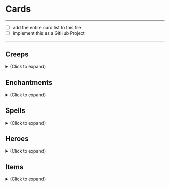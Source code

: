 # Cards
---
- [ ] add the entire card list to this file
- [ ] implement this as a GitHub Project

---
## Creeps

<details>
  <summary> (Click to expand)  </summary>

|   | Card | Current Status | Assigned to |
|---|------|----------------|-------------|
|:heavy_check_mark:| Assassin's Apprentice | Done | Max Garber
|✔️| Assassin's Shadow| Done | Max Garber |
|✔️| Bronze Legionnaire| Done | Max Garber |
|✔️| Canid Bushwacker| Done | Max Garber |
|✔️| Defenestrating Kobold| Done | Max Garber |
|✔️| Disciple of Nevermore| Done | Max Garber |
|✔️| Hound of War| Done | Max Garber |
|✔️| Loyal Beast| Done | Max Garber |
|✔️| Naked Greevil| Done | Max Garber |
|✔️| Oglodi Catapult| Done | Max Garber |
|✔️| Ogre Conscript| Done | Max Garber |
|✔️| Prowler Vanguard| Done | Max Garber |
|✔️| Rumusque Redeemer| Done | Max Garber |
|✔️| Satyr Duelist| Done | Max Garber |
|✔️| Untested Grunt| Done | Max Garber |
|✔️| Vhoul Martyr| Done | Max Garber |

</details>

## Enchantments
<details>
  <summary> (Click to expand)  </summary>

| | Card | Current Status | Assigned to |
|---|------|----------------|-------------|
|✔️| Escape Route | Done | Max Garber |
|✔️| Heroic Resolve | Done | Max Garber |
|✔️| Ion Shell | Done | Max Garber |
|✔️| Keenfolk Turret | Done | Max Garber |
|✔️| Trebuchets | Done | Max Garber |
|✔️| Watchtower | Done | Max Garber |

</details>

## Spells
<details>
  <summary> (Click to expand)  </summary>


| | Card | Current Status | Assigned to |
|---|------|----------------|-------------|
|✔️| Arc Bolt | Done | Max
|✔️| Creep Reinforcements | Done | Max Garber |
|✔️| Cunning Plan | Done | Max Garber |
|✔️| Diabolic Conclusion | Done | Max Garber |
|✔️| Divine Intervention | Done | Max Garber |
|✔️| Gank | Done | Max Garber |
|✔️| Lightning Strike | Done | Max Garber |
|✔️| No Accident | Done | Max Garber |
|✔️| Poised to Strike | Done | Max Garber |
|✔️| Repel | Done | Max Garber |
|✔️| Smash Their Defenses! | Done | Max Garber |
|✔️| Ventriloquy | Done | Max Garber |
|✔️| Wraithfire Blast | Done | Max Garber |

</details>

## Heroes
<details>
  <summary> (Click to expand)  </summary>


| | Card | Current Status | Assigned to |
|---|------|----------------|-------------|
|✔️| Arc Warden | Done | Max Garber |
|✔️| Axe | Done | Max Garber |
|✔️| Beast Master | Done | Max Garber |
|✔️| Bristleback | Done | Max Garber |
|✔️| Centaur Warrunner | Done | Max Garber |
|✔️| Crystal Maiden | Done | Max Garber |
|✔️| Dark Seer | Done | Max Garber |
|✔️| Drow Ranger | Done | Max Garber |
|✔️| Earthshaker | Done | Max Garber |
|✔️| Imperia | Done | Max Garber |
|✔️| J'Muy the Wise | Done | Max Garber |
|✔️| Kanna | Done | Max Garber |
|✔️| Keefe the Bold | Done | Max Garber |
|✔️| Legion Commander | Done | Max Garber |
|✔️| Lina | Done | Max Garber |
|✔️| Luna | Done | Max Garber |
|✔️| Magnus | Done | Max Garber |
|✔️| Mazzie | Done | Max Garber |
|✔️| Oger Magi | Done | Max Garber |
|✔️| Phantom Assassin | Done | Max Garber |
|✔️| Phantom Lancer | Done | Max Garber |
|✔️| Pierpont | Done | Max Garber |
|✔️| Prellex | Done | Max Garber |
|✔️| Pugna | Done | Max Garber |
|✔️| Sven | Done | Max Garber |
|✔️| Tidehunter | Done | Max Garber |
|✔️| Timbersaw | Done | Max Garber |
|✔️| Troll Warlord | Done | Max Garber |
|✔️| Tusk | Done | Max Garber |
|✔️| Ursa | Done | Max Garber |
</details>

## Items
<details>
  <summary> (Click to expand)  </summary>

| | Card | Current Status | Assigned to |
|---|------|----------------|-------------|
|✔️| Barbed Mail | Done | Max Garber |
|✔️| Blink Scroll | Done | Max Garber |
|✔️| Bracers of Sacrifice | Done | Max Garber |
|✔️| Broadsword | Done | Max Garber |
|✔️| Claszureme Hourglass | Done | Max Garber |
|✔️| Claymore | Done | Max Garber |
|✔️| Crown of the Undying | Done | Max Garber |
|✔️| Force Staff | Done | Max Garber |
|✔️| Hero's Cape | Done | Max Garber |
|✔️| Leather Armor | Done | Max Garber |
|✔️| Short Sword | Done | Max Garber |
|✔️| Traveler's Cloak | Done | Max Garber |

</details>
